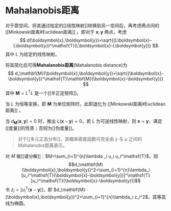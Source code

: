 # Mahalanobis距离

对于原空间，将其通过给定的[[线性映射]]转换到另一空间后，再考虑两点间的 [[Minkowski距离#Euclidean距离]] 。即对于 $\mathbf{x},\mathbf{y}$ 两点，考虑
$$ d(\boldsymbol{x},\boldsymbol{y})=\sqrt{(L\boldsymbol{x}-L\boldsymbol{y})^\mathsf{T}(L\boldsymbol{x}-L\boldsymbol{y})} $$
其中 $L$ 为给定的线性映射。

将其简化后可得**Mahalanobis距离**(Mahalanobis distance)为
$$ d_\mathbf{M}(\boldsymbol{x},\boldsymbol{y})=\sqrt{(\boldsymbol{x}-\boldsymbol{y})^\mathsf{T}\mathbf{M}(\boldsymbol{x}-\boldsymbol{y})} $$
其中 $\mathbf{M}=L^\mathsf{T}L$ 是一个[[半正定矩阵]]。

当 $L$ 为恒等变换，即 $\mathbf{M}$ 为单位矩阵时，此即退化为 [[Minkowski距离#Euclidean距离]] 。

当 $d_\mathbf{M}(\boldsymbol{x},\boldsymbol{y})=0$ 时，推出 $L(\boldsymbol{x}-\boldsymbol{y})=0$，若 $L$ 为可逆线性映射，则 $\boldsymbol{x}=\boldsymbol{y}$，满足[[度量]]的性质；否则为[[伪度量]]。

>对于[[多元正态分布]]，其概率密度函数可完全由 $y$ 与 $\mu$ 之间的Mahalanobis距离表示。

对 $M$ 做[[谱分解]]：$M=\sum_{i=1}^{n}\lambda _i u_i u_i^\mathsf{T}$，则 
$$d_\mathbf{M}(\boldsymbol{x},\boldsymbol{y})^2=\sum_{i=1}^{n}\lambda_i [u_i^\mathsf{T}(\boldsymbol{x}-\boldsymbol{y})]^\mathsf{T} [u_i^\mathsf{T}(\boldsymbol{x}-\boldsymbol{y})]$$
令 $z_i=[u_i^\mathsf{T}(\boldsymbol{x}-\boldsymbol{y})]$，即 $d_\mathbf{M}(\boldsymbol{x},\boldsymbol{y})^2=\sum_{i=1}^{n}\lambda_i z_i^2$，其等高线为椭圆。